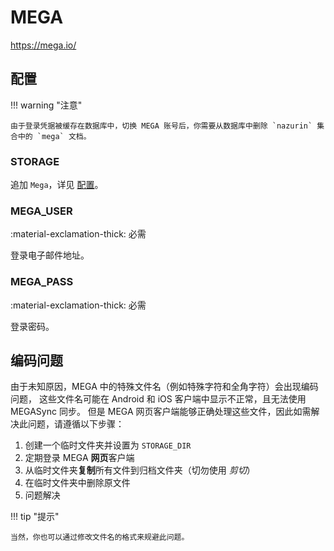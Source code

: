# MEGA

<https://mega.io/>

## 配置

!!! warning "注意"

    由于登录凭据被缓存在数据库中，切换 MEGA 账号后，你需要从数据库中删除 `nazurin` 集合中的 `mega` 文档。

### STORAGE

追加 `Mega`，详见 [配置](../../start/configuration/#storage)。

### MEGA_USER

:material-exclamation-thick: 必需

登录电子邮件地址。

### MEGA_PASS

:material-exclamation-thick: 必需

登录密码。

## 编码问题

由于未知原因，MEGA 中的特殊文件名（例如特殊字符和全角字符）会出现编码问题，
这些文件名可能在 Android 和 iOS 客户端中显示不正常，且无法使用 MEGASync 同步。
但是 MEGA 网页客户端能够正确处理这些文件，因此如需解决此问题，请遵循以下步骤：

1.  创建一个临时文件夹并设置为 `STORAGE_DIR`
2.  定期登录 MEGA **网页**客户端
3.  从临时文件夹**复制**所有文件到归档文件夹（切勿使用 _剪切_）
4.  在临时文件夹中删除原文件
5.  问题解决

!!! tip "提示"

    当然，你也可以通过修改文件名的格式来规避此问题。
